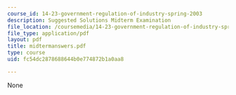 ```yaml
---
course_id: 14-23-government-regulation-of-industry-spring-2003
description: Suggested Solutions Midterm Examination
file_location: /coursemedia/14-23-government-regulation-of-industry-spring-2003/fc54dc2878688644b0e774872b1a0aa8_midtermanswers.pdf
file_type: application/pdf
layout: pdf
title: midtermanswers.pdf
type: course
uid: fc54dc2878688644b0e774872b1a0aa8

---
```

None